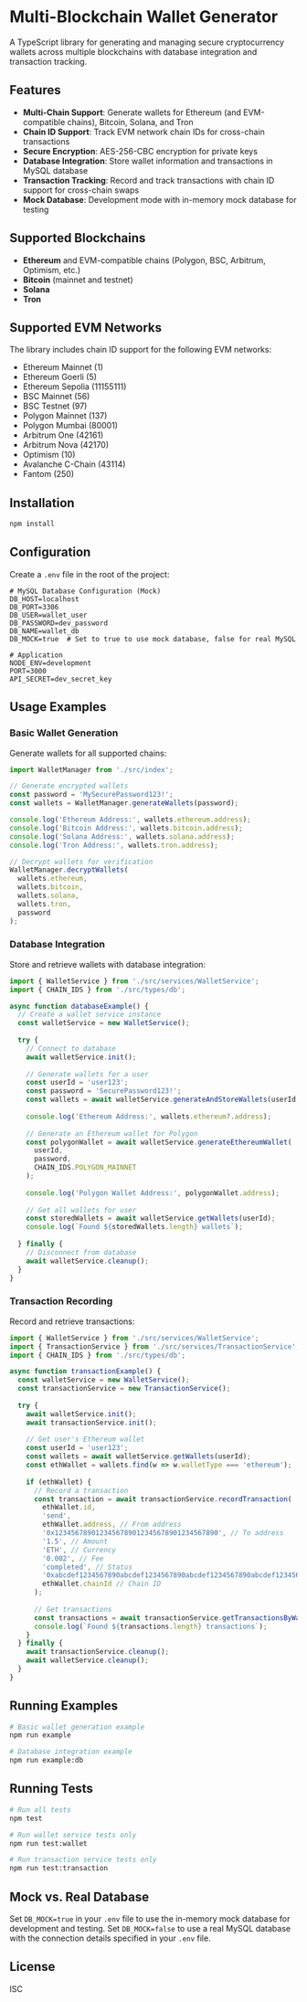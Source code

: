 # Multi-Blockchain Wallet Generator

A TypeScript library for generating and managing secure cryptocurrency wallets across multiple blockchains with database integration and transaction tracking.

## Features

- **Multi-Chain Support**: Generate wallets for Ethereum (and EVM-compatible chains), Bitcoin, Solana, and Tron
- **Chain ID Support**: Track EVM network chain IDs for cross-chain transactions
- **Secure Encryption**: AES-256-CBC encryption for private keys
- **Database Integration**: Store wallet information and transactions in MySQL database
- **Transaction Tracking**: Record and track transactions with chain ID support for cross-chain swaps
- **Mock Database**: Development mode with in-memory mock database for testing

## Supported Blockchains

- **Ethereum** and EVM-compatible chains (Polygon, BSC, Arbitrum, Optimism, etc.)
- **Bitcoin** (mainnet and testnet)
- **Solana**
- **Tron**

## Supported EVM Networks

The library includes chain ID support for the following EVM networks:

- Ethereum Mainnet (1)
- Ethereum Goerli (5)
- Ethereum Sepolia (11155111)
- BSC Mainnet (56)
- BSC Testnet (97)
- Polygon Mainnet (137)
- Polygon Mumbai (80001)
- Arbitrum One (42161)
- Arbitrum Nova (42170)
- Optimism (10)
- Avalanche C-Chain (43114)
- Fantom (250)

## Installation

```bash
npm install
```

## Configuration

Create a `.env` file in the root of the project:

```
# MySQL Database Configuration (Mock)
DB_HOST=localhost
DB_PORT=3306
DB_USER=wallet_user
DB_PASSWORD=dev_password
DB_NAME=wallet_db
DB_MOCK=true  # Set to true to use mock database, false for real MySQL

# Application
NODE_ENV=development
PORT=3000
API_SECRET=dev_secret_key
```

## Usage Examples

### Basic Wallet Generation

Generate wallets for all supported chains:

```typescript
import WalletManager from './src/index';

// Generate encrypted wallets
const password = 'MySecurePassword123!';
const wallets = WalletManager.generateWallets(password);

console.log('Ethereum Address:', wallets.ethereum.address);
console.log('Bitcoin Address:', wallets.bitcoin.address);
console.log('Solana Address:', wallets.solana.address);
console.log('Tron Address:', wallets.tron.address);

// Decrypt wallets for verification
WalletManager.decryptWallets(
  wallets.ethereum, 
  wallets.bitcoin, 
  wallets.solana, 
  wallets.tron,
  password
);
```

### Database Integration

Store and retrieve wallets with database integration:

```typescript
import { WalletService } from './src/services/WalletService';
import { CHAIN_IDS } from './src/types/db';

async function databaseExample() {
  // Create a wallet service instance
  const walletService = new WalletService();
  
  try {
    // Connect to database
    await walletService.init();
    
    // Generate wallets for a user
    const userId = 'user123';
    const password = 'SecurePassword123!';
    const wallets = await walletService.generateAndStoreWallets(userId, password);
    
    console.log('Ethereum Address:', wallets.ethereum?.address);
    
    // Generate an Ethereum wallet for Polygon
    const polygonWallet = await walletService.generateEthereumWallet(
      userId,
      password,
      CHAIN_IDS.POLYGON_MAINNET
    );
    
    console.log('Polygon Wallet Address:', polygonWallet.address);
    
    // Get all wallets for user
    const storedWallets = await walletService.getWallets(userId);
    console.log(`Found ${storedWallets.length} wallets`);
    
  } finally {
    // Disconnect from database
    await walletService.cleanup();
  }
}
```

### Transaction Recording

Record and retrieve transactions:

```typescript
import { WalletService } from './src/services/WalletService';
import { TransactionService } from './src/services/TransactionService';
import { CHAIN_IDS } from './src/types/db';

async function transactionExample() {
  const walletService = new WalletService();
  const transactionService = new TransactionService();
  
  try {
    await walletService.init();
    await transactionService.init();
    
    // Get user's Ethereum wallet
    const userId = 'user123';
    const wallets = await walletService.getWallets(userId);
    const ethWallet = wallets.find(w => w.walletType === 'ethereum');
    
    if (ethWallet) {
      // Record a transaction
      const transaction = await transactionService.recordTransaction(
        ethWallet.id,
        'send',
        ethWallet.address, // From address
        '0x1234567890123456789012345678901234567890', // To address
        '1.5', // Amount
        'ETH', // Currency
        '0.002', // Fee
        'completed', // Status
        '0xabcdef1234567890abcdef1234567890abcdef1234567890abcdef1234567890', // Hash
        ethWallet.chainId // Chain ID
      );
      
      // Get transactions
      const transactions = await transactionService.getTransactionsByWallet(ethWallet.id);
      console.log(`Found ${transactions.length} transactions`);
    }
  } finally {
    await transactionService.cleanup();
    await walletService.cleanup();
  }
}
```

## Running Examples

```bash
# Basic wallet generation example
npm run example

# Database integration example
npm run example:db
```

## Running Tests

```bash
# Run all tests
npm test

# Run wallet service tests only
npm run test:wallet

# Run transaction service tests only
npm run test:transaction
```

## Mock vs. Real Database

Set `DB_MOCK=true` in your `.env` file to use the in-memory mock database for development and testing.
Set `DB_MOCK=false` to use a real MySQL database with the connection details specified in your `.env` file.

## License

ISC
